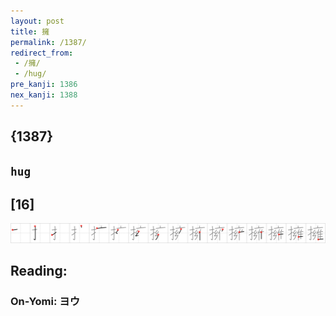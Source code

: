 ```yaml
---
layout: post
title: 擁
permalink: /1387/
redirect_from:
 - /擁/
 - /hug/
pre_kanji: 1386
nex_kanji: 1388
---
```


## {1387}

## `hug`

## [16]

<div class="stroke"><img src="../images/E69381.png" /></div>

## Reading:

### On-Yomi: ヨウ
